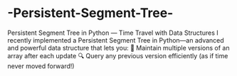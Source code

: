 # -Persistent-Segment-Tree-
 Persistent Segment Tree in Python — Time Travel with Data Structures I recently implemented a Persistent Segment Tree in Python—an advanced and powerful data structure that lets you:  🔁 Maintain multiple versions of an array after each update 🔍 Query any previous version efficiently (as if time never moved forward!)
